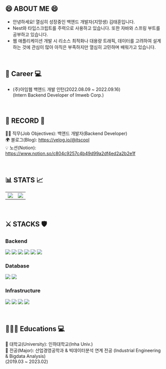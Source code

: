 ## 😄 ABOUT ME 😄
- 안녕하세요! 열심히 성장중인 백앤드 개발자(지망생) 김태훈입니다. 
- Nest와 타입스크립트를 주력으로 사용하고 있습니다. 또한 자바와 스프링 부트를 공부하고 있습니다.  
- 웹 애플리케이션 개발 시 리소스 최적화나 대용량 트래픽, 데이터를 고려하여 설계하는 것에 관심이 많아 아직은 부족하지만 열심히 고민하며 배워가고 있습니다. 
</br>

## 🏢 Career 💻
- (주)아임웹 백앤드 개발 인턴(2022.08.09 ~ 2022.09.16) </br>
(Intern Backend Developer of Imweb Corp.)</br>

</br>

## 🪪 RECORD 📨
 🥷🏻 직무(Job Objectives): 백앤드 개발자(Backend Developer)</br>
 🌍 블로그(Blog): https://velog.io/@itscool</br>
 💡 노션(Notion): https://www.notion.so/c804c9257c4b49d99a2df4ed2a2b2e1f</br>
 
</br>

## 📊 STATS 📈

<table>
<tr>
<td valign="top" width="50%">
<img src="https://github-readme-stats.vercel.app/api?username=kth5954&show_icons=true&theme=tokyonight">
</td>
<td valign="top" width="50%">
<img align="" src="http://mazassumnida.wtf/api/v2/generate_badge?boj=kth5954">
</td>
</table>

</br>

## ⚔️ STACKS 🛡

### Backend
<a><img src="https://img.shields.io/badge/nodejs-339933?style=flat-square&logo=Node.js&logoColor=white" /></a>
<a><img src="https://img.shields.io/badge/TypeScript-3178C6?style=flat-square&logo=typescript&logoColor=white" /></a>
<a><img src="https://img.shields.io/badge/java-%23ED8B00.svg?style=flat-square&logo=java&logoColor=white"/></a>
<a><img src="https://img.shields.io/badge/nestJS-E0234E?style=flat-square&logo=nestJS&logoColor=white" /></a>
<a><img src="https://img.shields.io/badge/express-000000?style=flat-square&logo=express&logoColor=white"/></a>
<a><img src="https://img.shields.io/badge/spring-%236DB33F.svg?style=flat-square&logo=spring&logoColor=white"/></a>


### Database
<a><img src="https://img.shields.io/badge/MySQL-4479A1?style=flat-square&logo=mySQL&logoColor=white"/></a>
<a><img src="https://img.shields.io/badge/MongoDB-47A248?style=flat-square&logo=MongoDB&logoColor=white"/></a>

### Infrastructure
<a><img src="https://img.shields.io/badge/Redis-DC382D?style=flat-square&logo=Redis&logoColor=white"/></a>
<a><img src="https://img.shields.io/badge/Docker-2496ED?style=flat-square&logo=Docker&logoColor=white"/></a>
<a><img src="https://img.shields.io/badge/Amazon EC2-FF9900?style=flat-square&logo=Amazon EC2&logoColor=white"/></a>
<a><img src="https://img.shields.io/badge/NGINX-009639?style=flat-square&logo=NGINX&logoColor=white"/></a>

</br>

## 🧑🏻‍💻 Educations 💻
 🏫 대학교(University): 인하대학교(Inha Univ.)</br>
 📖 전공(Major): 산업경영공학과 & 빅데이터분석 연계 전공 (Industrial Engineering & Bigdata Analysis)</br>
 (2019.03 ~ 2023.02)
